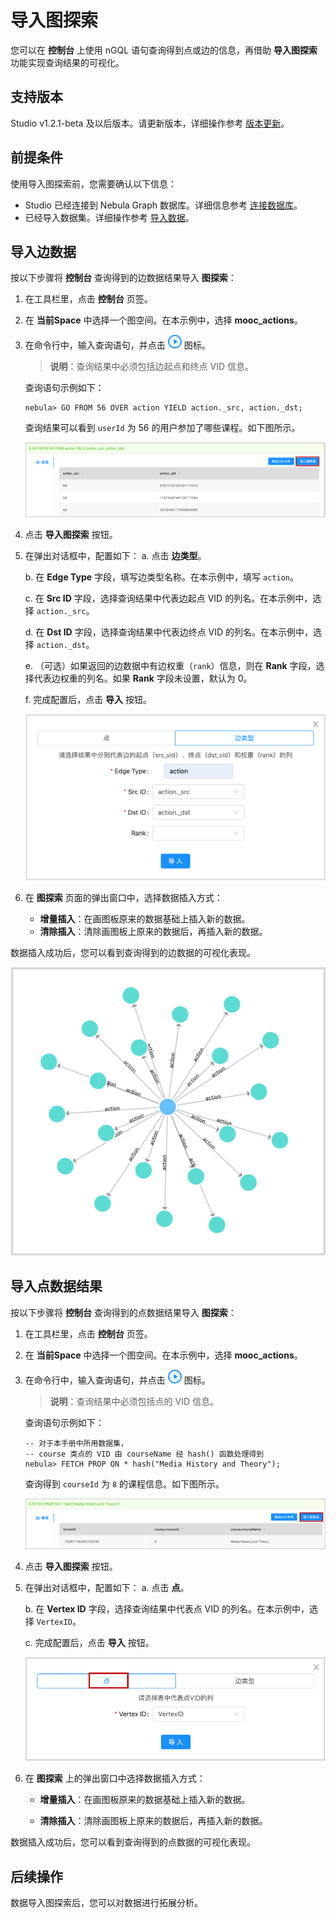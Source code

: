 # 导入图探索

您可以在 **控制台** 上使用 nGQL 语句查询得到点或边的信息，再借助 **导入图探索** 功能实现查询结果的可视化。

## 支持版本

Studio v1.2.1-beta 及以后版本。请更新版本，详细操作参考 [版本更新](../about-studio/st-ug-check-updates.md)。

## 前提条件

使用导入图探索前，您需要确认以下信息：

- Studio 已经连接到 Nebula Graph 数据库。详细信息参考 [连接数据库](../deploy-connect/st-ug-connect.md)。
- 已经导入数据集。详细操作参考 [导入数据](../quick-start/st-ug-import-data.md)。

## 导入边数据

按以下步骤将 **控制台** 查询得到的边数据结果导入 **图探索**：

1. 在工具栏里，点击 **控制台** 页签。

2. 在 **当前Space** 中选择一个图空间。在本示例中，选择 **mooc_actions**。

3. 在命令行中，输入查询语句，并点击 ![表示运行的图标](../figs/st-ug-008.png "Run 图标") 图标。
   > **说明**：查询结果中必须包括边起点和终点 VID 信息。

   查询语句示例如下：

   ```nGQL
   nebula> GO FROM 56 OVER action YIELD action._src, action._dst;
   ```

   查询结果可以看到 `userId` 为 56 的用户参加了哪些课程。如下图所示。

   ![控制台里查询语句返回的边数据，包括边的起点 VID 和终点 VID](../figs/st-ug-040.png "边数据")

4. 点击 **导入图探索** 按钮。

5. 在弹出对话框中，配置如下：
   a. 点击 **边类型**。  

   b. 在 **Edge Type** 字段，填写边类型名称。在本示例中，填写 `action`。  

   c. 在 **Src ID** 字段，选择查询结果中代表边起点 VID 的列名。在本示例中，选择 `action._src`。  

   d. 在 **Dst ID** 字段，选择查询结果中代表边终点 VID 的列名。在本示例中，选择 `action._dst`。  

   e. （可选）如果返回的边数据中有边权重（`rank`）信息，则在 **Rank** 字段，选择代表边权重的列名。如果 **Rank** 字段未设置，默认为 0。  

   f. 完成配置后，点击 **导入** 按钮。  

   ![填写边类型名称，选择代表边起点和终点 VID 的列名](../figs/st-ug-041.png "配置边类型信息")

6. 在 **图探索** 页面的弹出窗口中，选择数据插入方式：

   - **增量插入**：在画图板原来的数据基础上插入新的数据。
   - **清除插入**：清除画图板上原来的数据后，再插入新的数据。

数据插入成功后，您可以看到查询得到的边数据的可视化表现。

![在图探索中可视化显示边数据查询结果](../figs/st-ug-044.png "可视化边数据查询结果")

## 导入点数据结果

按以下步骤将 **控制台** 查询得到的点数据结果导入 **图探索**：

1. 在工具栏里，点击 **控制台** 页签。

2. 在 **当前Space** 中选择一个图空间。在本示例中，选择 **mooc_actions**。

3. 在命令行中，输入查询语句，并点击 ![表示运行的图标](../figs/st-ug-008.png "Run 图标") 图标。
   > **说明**：查询结果中必须包括点的 VID 信息。

   查询语句示例如下：

   ```nGQL
   -- 对于本手册中所用数据集，
   -- course 类点的 VID 由 courseName 经 hash() 函数处理得到
   nebula> FETCH PROP ON * hash("Media History and Theory"); 
   ```

   查询得到 `courseId` 为 `8` 的课程信息。如下图所示。

   ![控制台里查询语句返回的点数据](../figs/st-ug-043.png "点数据")

4. 点击 **导入图探索** 按钮。

5. 在弹出对话框中，配置如下：
   a. 点击 **点**。  

   b. 在 **Vertex ID** 字段，选择查询结果中代表点 VID 的列名。在本示例中，选择 `VertexID`。  

   c. 完成配置后，点击 **导入** 按钮。  

   ![选择代表点 VID 的列名](../figs/st-ug-042.png "配置点信息")

6. 在 **图探索** 上的弹出窗口中选择数据插入方式：

   - **增量插入**：在画图板原来的数据基础上插入新的数据。

   - **清除插入**：清除画图板上原来的数据后，再插入新的数据。

数据插入成功后，您可以看到查询得到的点数据的可视化表现。

## 后续操作

数据导入图探索后，您可以对数据进行拓展分析。
